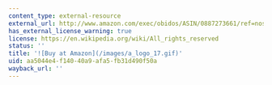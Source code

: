 ```yaml
---
content_type: external-resource
external_url: http://www.amazon.com/exec/obidos/ASIN/0887273661/ref=nosim/mitopencourse-20
has_external_license_warning: true
license: https://en.wikipedia.org/wiki/All_rights_reserved
status: ''
title: '![Buy at Amazon](/images/a_logo_17.gif)'
uid: aa5044e4-f140-40a9-afa5-fb31d490f50a
wayback_url: ''
---
```

